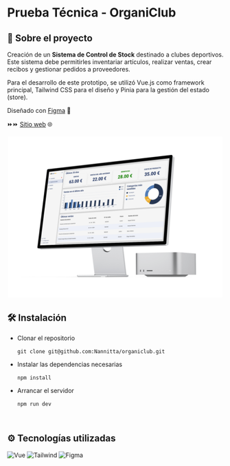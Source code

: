 # Prueba Técnica - OrganiClub

## 📁 Sobre el proyecto

Creación de un **Sistema de Control de Stock** destinado a
clubes deportivos. Este sistema debe permitirles inventariar artículos, realizar
ventas, crear recibos y gestionar pedidos a proveedores.

Para el desarrollo de este prototipo, se utilizó
Vue.js como framework principal, Tailwind CSS para el diseño y Pinia para
la gestión del estado (store).

Diseñado con [Figma](https://www.figma.com/file/lAys77iOK1VZAf9fNvbLuW/OrganiClub?type=design&node-id=0%3A1&mode=design&t=IoOxNKAPe616R0N5-1) 🎨

⏩⏩ [Sitio web](https://organiclub-prueba-tecnica.vercel.app/) 🌐

<div align="center"><img src='./docs/mockup.png' width='500'/></div>

## 🛠️ Instalación

- Clonar el repositorio

  ```
  git clone git@github.com:Nannitta/organiclub.git
  ```

- Instalar las dependencias necesarias

  ```
  npm install
  ```

- Arrancar el servidor

  ```
  npm run dev
  ```

<br/>

## ⚙️ Tecnologías utilizadas

![Vue](https://img.shields.io/badge/Vue.js-4FC08D.svg?style=for-the-badge&logo=vuedotjs&logoColor=white)
![Tailwind](https://img.shields.io/badge/Tailwind%20CSS-06B6D4.svg?style=for-the-badge&logo=Tailwind-CSS&logoColor=white)
![Figma](https://img.shields.io/badge/Figma-F24E1E.svg?style=for-the-badge&logo=Figma&logoColor=white)
